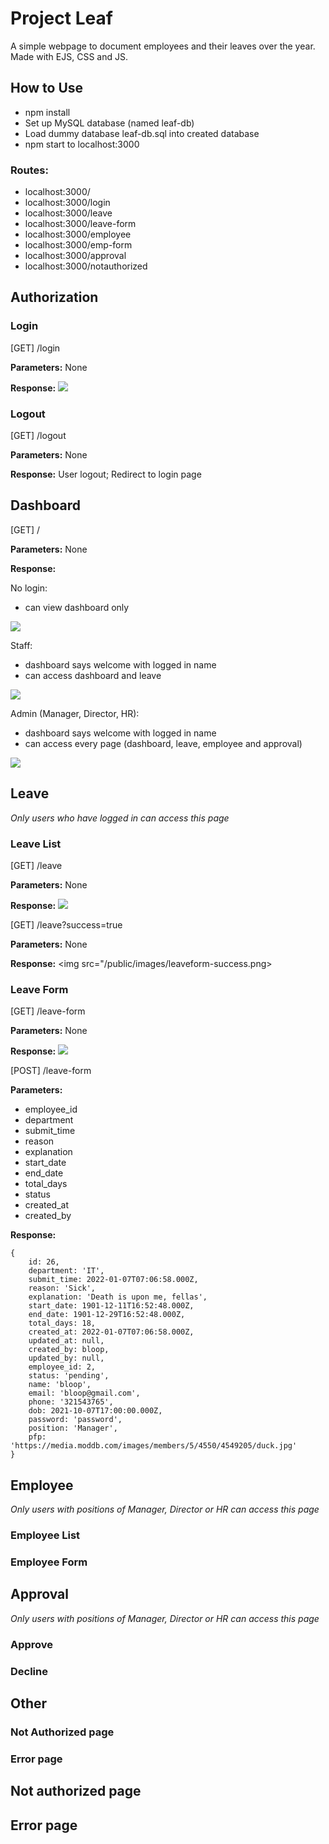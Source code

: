 # Project Leaf

A simple webpage to document employees and their leaves over the year. Made with EJS, CSS and JS.

## How to Use

- npm install
- Set up MySQL database (named leaf-db)
- Load dummy database leaf-db.sql into created database
- npm start to localhost:3000

### Routes:

- localhost:3000/
- localhost:3000/login
- localhost:3000/leave
- localhost:3000/leave-form
- localhost:3000/employee
- localhost:3000/emp-form
- localhost:3000/approval
- localhost:3000/notauthorized

## Authorization

### Login

[GET] /login

<strong>Parameters:</strong> None

<strong>Response:</strong> <img src="/public/images/login.png">

### Logout

[GET] /logout

<strong>Parameters:</strong> None

<strong>Response:</strong> User logout; Redirect to login page

## Dashboard

[GET] /

<strong>Parameters:</strong> None

<strong>Response:</strong>

No login:
- can view dashboard only
<img src="/public/images/dashboard-nologin.png">

Staff:
- dashboard says welcome with logged in name
- can access dashboard and leave
<img src="/public/images/dashboard-staff.png">

Admin (Manager, Director, HR):
- dashboard says welcome with logged in name
- can access every page (dashboard, leave, employee and approval)
<img src="/public/images/dashboard-admin.png">

## Leave

*Only users who have logged in can access this page*

### Leave List

[GET] /leave

<strong>Parameters:</strong> None

<strong>Response:</strong>
<img src="/public/images/leavelist.png">

[GET] /leave?success=true

<strong>Parameters:</strong> None

<strong>Response:</strong>
<img src="/public/images/leaveform-success.png>

### Leave Form

[GET] /leave-form

<strong>Parameters:</strong> None

<strong>Response:</strong>
<img src="/public/images/leaveform.png">

[POST] /leave-form

<strong>Parameters:</strong>

- employee_id
- department
- submit_time
- reason
- explanation
- start_date
- end_date
- total_days
- status
- created_at
- created_by

<strong>Response:</strong>
```
{
    id: 26,
    department: 'IT',
    submit_time: 2022-01-07T07:06:58.000Z,
    reason: 'Sick',
    explanation: 'Death is upon me, fellas',
    start_date: 1901-12-11T16:52:48.000Z,
    end_date: 1901-12-29T16:52:48.000Z,
    total_days: 18,
    created_at: 2022-01-07T07:06:58.000Z,
    updated_at: null,
    created_by: bloop,
    updated_by: null,
    employee_id: 2,
    status: 'pending',
    name: 'bloop',
    email: 'bloop@gmail.com',
    phone: '321543765',
    dob: 2021-10-07T17:00:00.000Z,
    password: 'password',
    position: 'Manager',
    pfp: 'https://media.moddb.com/images/members/5/4550/4549205/duck.jpg'
}
```

## Employee

*Only users with positions of Manager, Director or HR can access this page*

### Employee List

### Employee Form

## Approval

*Only users with positions of Manager, Director or HR can access this page*

### Approve

### Decline

## Other

### Not Authorized page

### Error page



## Not authorized page

## Error page